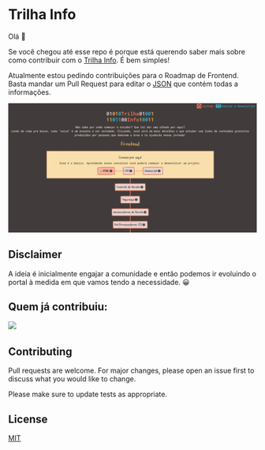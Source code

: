 # Trilha Info

Olá 👋

Se você chegou até esse repo é porque está querendo saber mais sobre como contribuir com o [Trilha Info](https://www.trilha.info/). É bem simples!

Atualmente estou pedindo contribuições para o Roadmap de Frontend. Basta mandar um Pull Request para editar o [JSON](https://github.com/flaviojmendes/trilhainfo/tree/main/src/roadmaps) que contém todas a informações.

![Preview](/src/preview.png)

## Disclaimer

A ideia é inicialmente engajar a comunidade e então podemos ir evoluindo o portal à medida em que vamos tendo a necessidade. 😀


## Quem já contribuiu:

<a href = "https://github.com/flaviojmendes/trilhainfo/graphs/contributors">
  <img src = "https://contrib.rocks/image?repo=flaviojmendes/trilhainfo"/>
</a>

## Contributing
Pull requests are welcome. For major changes, please open an issue first to discuss what you would like to change.

Please make sure to update tests as appropriate.

## License
[MIT](https://choosealicense.com/licenses/mit/)
